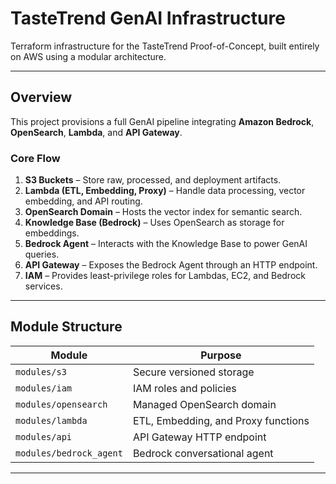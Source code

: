 # TasteTrend GenAI Infrastructure

Terraform infrastructure for the TasteTrend Proof-of-Concept, built entirely on AWS using a modular architecture.

---

## Overview
This project provisions a full GenAI pipeline integrating **Amazon Bedrock**, **OpenSearch**, **Lambda**, and **API Gateway**.

### Core Flow
1. **S3 Buckets** – Store raw, processed, and deployment artifacts.
2. **Lambda (ETL, Embedding, Proxy)** – Handle data processing, vector embedding, and API routing.
3. **OpenSearch Domain** – Hosts the vector index for semantic search.
4. **Knowledge Base (Bedrock)** – Uses OpenSearch as storage for embeddings.
5. **Bedrock Agent** – Interacts with the Knowledge Base to power GenAI queries.
6. **API Gateway** – Exposes the Bedrock Agent through an HTTP endpoint.
7. **IAM** – Provides least-privilege roles for Lambdas, EC2, and Bedrock services.

---

## Module Structure
| Module | Purpose |
|---------|----------|
| `modules/s3` | Secure versioned storage |
| `modules/iam` | IAM roles and policies |
| `modules/opensearch` | Managed OpenSearch domain |
| `modules/lambda` | ETL, Embedding, and Proxy functions |
| `modules/api` | API Gateway HTTP endpoint |
| `modules/bedrock_agent` | Bedrock conversational agent |

---
